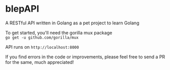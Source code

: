 # blepAPI
A RESTful API written in Golang as a pet project to learn Golang

To get started, you'll need the gorilla mux package  
`go get -u github.com/gorilla/mux`  

API runs on `http://localhost:8000`

If you find errors in the code or improvements, please feel free to send a PR for the same, much appreciated!
